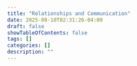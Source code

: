 ```yaml
---
title: "Relationships and Communication"
date: 2025-08-10T02:31:26-04:00
draft: false
showTableOfContents: false
tags: []
categories: []
description: ""
---
```


